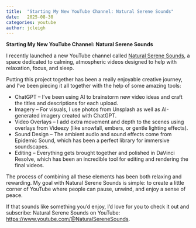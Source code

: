 ```yaml
---
title:  "Starting My New YouTube Channel: Natural Serene Sounds"
date:   2025-08-30
categories: youtube
author: jcleigh
---
```


**Starting My New YouTube Channel: Natural Serene Sounds**

I recently launched a new YouTube channel called [Natural Serene Sounds](https://www.youtube.com/@NaturalSereneSounds), a space dedicated to calming, atmospheric videos designed to help with relaxation, focus, and sleep.

Putting this project together has been a really enjoyable creative journey, and I’ve been piecing it all together with the help of some amazing tools:

- ChatGPT – I’ve been using AI to brainstorm new video ideas and craft the titles and descriptions for each upload.
- Imagery – For visuals, I use photos from Unsplash as well as AI-generated imagery created with ChatGPT.
- Video Overlays – I add extra movement and depth to the scenes using overlays from Videezy (like snowfall, embers, or gentle lighting effects).
- Sound Design – The ambient audio and sound effects come from Epidemic Sound, which has been a perfect library for immersive soundscapes.
- Editing – Everything gets brought together and polished in DaVinci Resolve, which has been an incredible tool for editing and rendering the final videos.

The process of combining all these elements has been both relaxing and rewarding. My goal with Natural Serene Sounds is simple: to create a little corner of YouTube where people can pause, unwind, and enjoy a sense of peace.

If that sounds like something you’d enjoy, I’d love for you to check it out and subscribe: Natural Serene Sounds on YouTube: https://www.youtube.com/@NaturalSereneSounds.

